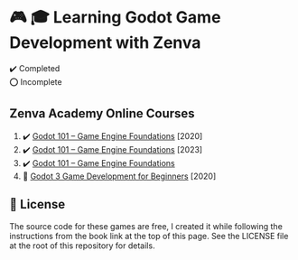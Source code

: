 # :video_game: :mortar_board: Learning Godot Game Development with Zenva

:heavy_check_mark: Completed  
:o: Incomplete

## Zenva Academy Online Courses

1. :heavy_check_mark: [Godot 101 – Game Engine Foundations](https://academy.zenva.com/course/godot-101-game-engine-foundations/) [2020]
2. :heavy_check_mark: [Godot 101 – Game Engine Foundations](https://academy.zenva.com/course/godot-4-101-game-engine-foundations-2023/) [2023]
3. :heavy_check_mark: [Godot 101 – Game Engine Foundations](https://academy.zenva.com/course/godot-4-101-game-engine-foundations/)
4. :construction: [Godot 3 Game Development for Beginners](/) [2020]

## :page_with_curl: License

The source code for these games are free, I created it while following the instructions from the book link at the top of this page. See the LICENSE file at the root of this repository for details.
